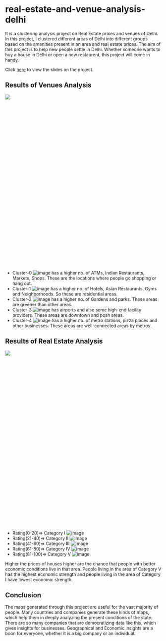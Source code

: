 # real-estate-and-venue-analysis-delhi
It is a clustering analysis project on Real Estate prices and venues of Delhi. In this project, I clustered different areas of Delhi into different groups based on the amenities present in an area and real estate prices. The aim of this project is to help new people settle in Delhi. Whether someone wants to buy a house in Delhi or open a new restaurent, this project will come in handy.

Click [here](https://slides.com/abhishek-shrm/real-estate-and-venues-analysis-delhi/fullscreen) to view the slides on the project.

## Results of Venues Analysis
<div class="sl-block is-focused" data-block-type="image" style="width: 925px; height: 551px; left: 18px; top: 134px; min-width: 1px; min-height: 1px;" data-origin-id="4ec7566dea0e9021307a1636cc80bf16"><div class="sl-block-content" style="z-index: 11;"><img style="" data-natural-width="1157" data-natural-height="689" data-lazy-loaded="" src="https://s3.amazonaws.com/media-p.slid.es/uploads/1159238/images/6678077/map_cluster.png"></div></div>

- Cluster-0 ![image](https://user-images.githubusercontent.com/33491664/134685213-df001a00-7f45-41a9-948b-2d141297b24b.png) has a higher no. of ATMs, Indian Restaurants, Markets, Shops. These are the locations where people go shopping or hang out.
- Cluster-1 ![image](https://user-images.githubusercontent.com/33491664/134685306-ba05cda1-98f8-4987-8522-2a6d2678dd91.png) has a higher no. of Hotels, Asian Restaurants, Gyms and Neighborhoods. So these are residential areas.
- Cluster-2 ![image](https://user-images.githubusercontent.com/33491664/134685499-6f3c6f05-5839-478d-8ba2-4d9ded41d0fa.png) has a higher no. of Gardens and parks. These areas are greener than other areas.
- Cluster-3 ![image](https://user-images.githubusercontent.com/33491664/134685733-55e25f0e-09f5-46a4-9dd3-3bb3401cfa64.png) has airports and also some high-end facility providers. These areas are downtown and posh areas.
- Cluster-4 ![image](https://user-images.githubusercontent.com/33491664/134685851-9c7f3c23-275a-4d16-8876-49d39a2ee8df.png) has a higher no. of metro stations, pizza places and other businesses. These areas are well-connected areas by metros.

## Results of Real Estate Analysis
<div class="sl-block is-focused" data-block-type="image" style="min-width: 1px; min-height: 1px; width: 937px; height: 564px; left: 12px; top: 66px;" data-origin-id="1eb167aee642ea0d4287e96644108b75"><div class="sl-block-content" style="z-index: 11;"><img style="" data-natural-width="1155" data-natural-height="695" data-lazy-loaded="" src="https://s3.amazonaws.com/media-p.slid.es/uploads/1159238/images/6678076/eco_viz.png"></div></div>

- Rating(0-20)=> Category I ![image](https://user-images.githubusercontent.com/33491664/134686659-609bead9-4095-4b42-a402-7b8e6faf9555.png)
- Rating(21-40)=> Category II ![image](https://user-images.githubusercontent.com/33491664/134686755-1e575307-1b0c-4b2f-a100-5fd51f67735d.png)
- Rating(41-60)=> Category III ![image](https://user-images.githubusercontent.com/33491664/134687059-7b37c80b-41ed-4092-9e99-93de214355e1.png)
- Rating(61-80)=> Category IV ![image](https://user-images.githubusercontent.com/33491664/134687227-2056fa50-3900-4d44-9ece-dadbad8e3116.png)
- Rating(81-100)=> Category V ![image](https://user-images.githubusercontent.com/33491664/134687343-e01ebd86-c7a5-456c-b460-0bed88533642.png)


Higher the prices of houses higher are the chance that people with better economic conditions live in that area.
People living in the area of Category V has the highest economic strength and people living in the area of Category I have lowest economic strength.

## Conclusion
The maps generated through this project are useful for the vast majority of people. Many countries and companies generate these kinds of maps, which help them in deeply analyzing the present conditions of the state. There are so many companies that are democratizing data like this, which gives insights for businesses. Geographical and Economic insights are a boon for everyone, whether it is a big company or an individual.

